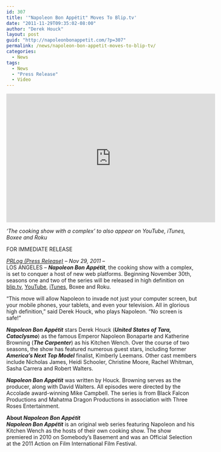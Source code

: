 ```yaml
---
id: 307
title: '"Napoleon Bon Appétit" Moves To Blip.tv'
date: "2011-11-29T09:35:02-08:00"
author: "Derek Houck"
layout: post
guid: "http://napoleonbonappetit.com/?p=307"
permalink: /news/napoleon-bon-appetit-moves-to-blip-tv/
categories:
  - News
tags:
  - News
  - "Press Release"
  - Video
---
```


<iframe allowfullscreen="" frameborder="0" height="339" loading="lazy" src="http://blip.tv/play/h85Zgt6mNAI.html" width="550"></iframe><embed src="http://a.blip.tv/api.swf#h85Zgt6mNAI" style="display:none" type="application/x-shockwave-flash"></embed>

_‘The cooking show with a complex’ to also appear on YouTube, iTunes, Boxee and Roku_

FOR IMMEDIATE RELEASE

_[PRLog (Press Release)](http://www.prlog.org/11728970-napoleon-bon-apptit-moves-to-bliptv.html)_ – _Nov 29, 2011_ –  
LOS ANGELES – **_Napoleon Bon Appétit_**, the cooking show with a complex, is set to conquer a host of new web platforms. Beginning November 30th, seasons one and two of the series will be released in high definition on [blip.tv](http://blip.tv/napoleon-bon-appetit), [YouTube](https://www.youtube.com/user/napoleonbonappetit "YouTube"), [iTunes](http://itunes.apple.com/us/podcast/napoleon-bon-appetit/id475134669 "iTunes"), Boxee and Roku.

“This move will allow Napoleon to invade not just your computer screen, but your mobile phones, your tablets, and even your television. All in glorious high definition,” said Derek Houck, who plays Napoleon. “No screen is safe!”

**_Napoleon Bon Appétit_** stars Derek Houck (**_United States of Tara, Cataclysmo_**) as the famous Emperor Napoleon Bonaparte and Katherine Browning (**_The Carpenter_**) as his Kitchen Wench. Over the course of two seasons, the show has featured numerous guest stars, including former **_America’s Next Top Model_** finalist, Kimberly Leemans. Other cast members include Nicholas James, Heidi Schooler, Christine Moore, Rachel Whitman, Sasha Carrera and Robert Walters.

**_Napoleon Bon Appétit_** was written by Houck. Browning serves as the producer, along with David Walters. All episodes were directed by the Accolade award-winning Mike Campbell. The series is from Black Falcon Productions and Mahatma Dragon Productions in association with Three Roses Entertainment.

**About _Napoleon Bon Appétit_**  
**_Napoleon Bon Appétit_** is an original web series featuring Napoleon and his Kitchen Wench as the hosts of their own cooking show. The show premiered in 2010 on Somebody’s Basement and was an Official Selection at the 2011 Action on Film International Film Festival.

